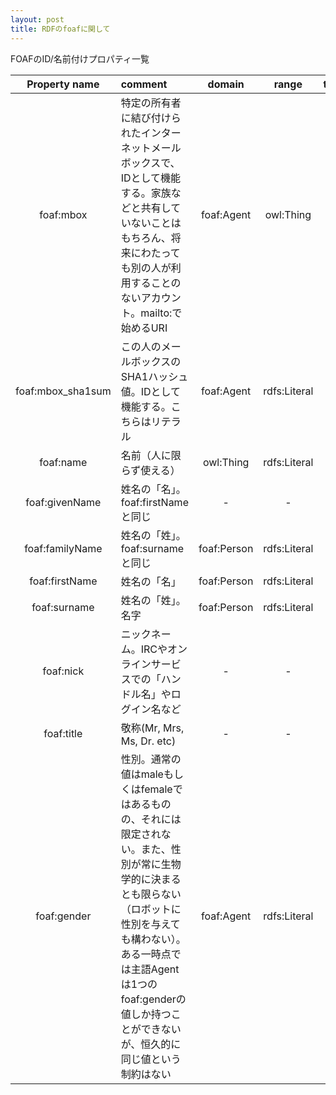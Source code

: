 ```yaml
---
layout: post
title: RDFのfoafに関して
---
```


FOAFのID/名前付けプロパティ一覧


|  Property name  | comment | domain | range | type |
|:---------------:|:--------|:------:|:-----:|:----:|
|    foaf:mbox    | 特定の所有者に結び付けられたインターネットメールボックスで、IDとして機能する。家族などと共有していないことはもちろん、将来にわたっても別の人が利用することのないアカウント。mailto:で始めるURI|foaf:Agent|owl:Thing  |OI|
|foaf:mbox_sha1sum|この人のメールボックスのSHA1ハッシュ値。IDとして機能する。こちらはリテラル|foaf:Agent|rdfs:Literal|D|
|    foaf:name    |名前（人に限らず使える）|owl:Thing|rdfs:Literal|D|
| foaf:givenName  |姓名の「名」。foaf:firstNameと同じ|-|-|D|
| foaf:familyName |姓名の「姓」。foaf:surnameと同じ|foaf:Person|rdfs:Literal|D|
|  foaf:firstName |姓名の「名」|foaf:Person|rdfs:Literal|D|
|  foaf:surname   |姓名の「姓」。名字|foaf:Person|rdfs:Literal|D|
|    foaf:nick    |ニックネーム。IRCやオンラインサービスでの「ハンドル名」やログイン名など|-|-|D|
|    foaf:title   |敬称(Mr, Mrs, Ms, Dr. etc)|-|-|D|
|   foaf:gender   |性別。通常の値はmaleもしくはfemaleではあるものの、それには限定されない。また、性別が常に生物学的に決まるとも限らない（ロボットに性別を与えても構わない）。ある一時点では主語Agentは1つのfoaf:genderの値しか持つことができないが、恒久的に同じ値という制約はない|foaf:Agent|rdfs:Literal|DF|
